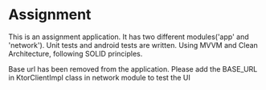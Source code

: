 # Assignment

This is an assignment application.
It has two different modules('app' and 'network').
Unit tests and android tests are written.
Using MVVM and Clean Architecture, following SOLID principles.

Base url has been removed from the application. Please add the BASE_URL in KtorClientImpl class in network module to test the UI